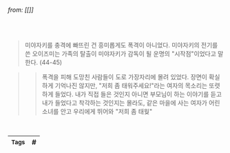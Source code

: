 
###### from: [[]]

<br/>

>미야자키를 충격에 빠뜨린 건 흥미롭게도 폭격이 아니었다. 미야자키의 전기를 쓴 오이즈미는 가족의 탈출이 미야자키가 감독이 될 운명의 "시작점"이었다고 말한다. (44-45)

>>폭격을 피해 도망친 사람들이 도로 가장자리에 몰려 있었다. 장면이 확실하게 기억나진 않지만, "저희 좀 태워주세요!"라는 여자의 목소리는 또렷하게 들었다. 내가 직접 들은 것인지 아니면 부모님이 하는 이야기를 듣고 내가 들었다고 착각하는 것인지는 몰라도, 같은 마을에 사는 여자가 어린 소녀를 안고 우리에게 뛰어와 "저희 좀 태웢"

<br/>

| <small> Tags </small> | # |
| --- | --- |
